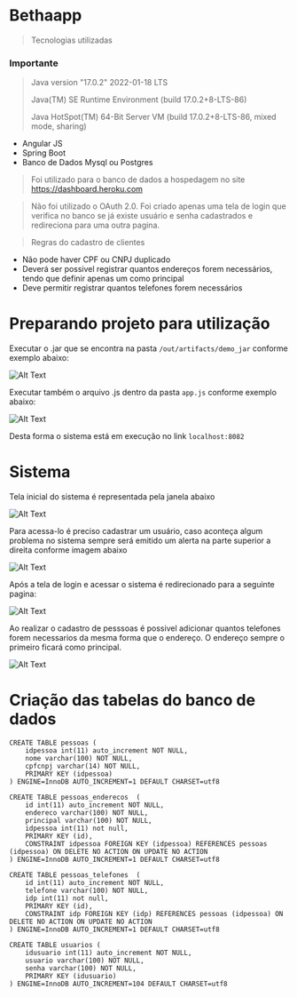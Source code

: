 # Bethaapp
> Tecnologias utilizadas

### Importante
> Java version "17.0.2" 2022-01-18 LTS
> 
> Java(TM) SE Runtime Environment (build 17.0.2+8-LTS-86)
> 
> Java HotSpot(TM) 64-Bit Server VM (build 17.0.2+8-LTS-86, mixed mode, sharing)

* Angular JS
* Spring Boot
* Banco de Dados Mysql ou Postgres

> Foi utilizado para o banco de dados a hospedagem no site https://dashboard.heroku.com

> Não foi utilizado o OAuth 2.0. Foi criado apenas uma tela de login que verifica no banco se já existe usuário e senha cadastrados e redireciona para uma outra pagina.

> Regras do cadastro de clientes
* Não pode haver CPF ou CNPJ duplicado
* Deverá ser possivel registrar quantos endereços forem necessários, tendo que definir apenas um como principal
* Deve permitir registrar quantos telefones forem necessários

# Preparando projeto para utilização
Executar o .jar que se encontra na pasta ```/out/artifacts/demo_jar``` conforme exemplo abaixo:

![Alt Text](https://user-images.githubusercontent.com/22826432/154704963-e62d3a15-7580-4c28-b141-e27551e2455b.png)

Executar também o arquivo .js dentro da pasta ```app.js``` conforme exemplo abaixo:

![Alt Text](https://user-images.githubusercontent.com/22826432/154592763-3420b7f1-5d30-4248-82c0-b0b8923a2d11.png)


Desta forma o sistema está em execução no link ```localhost:8082```



# Sistema

Tela inicial do sistema é representada pela janela abaixo

![Alt Text](https://user-images.githubusercontent.com/22826432/154593050-387cf2c8-ad03-48a3-b5bd-fc736310b851.png)

Para acessa-lo é preciso cadastrar um usuário, caso aconteça algum problema no sistema sempre será emitido um alerta na parte superior a direita conforme imagem abaixo

![Alt Text](https://user-images.githubusercontent.com/22826432/154593133-631d7ee9-1be3-44be-a4a5-5442480550c8.png)

Após a tela de login e acessar o sistema é redirecionado para a seguinte pagina:

![Alt Text](https://user-images.githubusercontent.com/22826432/154593369-c47c48ca-ed6d-4ca2-8426-74a4b51d87da.png)

Ao realizar o cadastro de pesssoas é possivel adicionar quantos telefones forem necessarios da mesma forma que o endereço. O endereço sempre o primeiro ficará como principal.

![Alt Text](https://user-images.githubusercontent.com/22826432/154593452-7e37e1e1-5a9c-481c-981b-428cb4ae8c38.png)




# Criação das tabelas do banco de dados

```
CREATE TABLE pessoas (
  	idpessoa int(11) auto_increment NOT NULL,
	nome varchar(100) NOT NULL,
	cpfcnpj varchar(14) NOT NULL,
	PRIMARY KEY (idpessoa)
) ENGINE=InnoDB AUTO_INCREMENT=1 DEFAULT CHARSET=utf8

CREATE TABLE pessoas_enderecos  (
    id int(11) auto_increment NOT NULL,
	endereco varchar(100) NOT NULL,
	principal varchar(100) NOT NULL,
	idpessoa int(11) not null,
	PRIMARY KEY (id),
	CONSTRAINT idpessoa FOREIGN KEY (idpessoa) REFERENCES pessoas (idpessoa) ON DELETE NO ACTION ON UPDATE NO ACTION
) ENGINE=InnoDB AUTO_INCREMENT=1 DEFAULT CHARSET=utf8

CREATE TABLE pessoas_telefones  (
    id int(11) auto_increment NOT NULL,
	telefone varchar(100) NOT NULL,
	idp int(11) not null,
	PRIMARY KEY (id),
	CONSTRAINT idp FOREIGN KEY (idp) REFERENCES pessoas (idpessoa) ON DELETE NO ACTION ON UPDATE NO ACTION
) ENGINE=InnoDB AUTO_INCREMENT=1 DEFAULT CHARSET=utf8

CREATE TABLE usuarios (
    idusuario int(11) auto_increment NOT NULL,
	usuario varchar(100) NOT NULL,
	senha varchar(100) NOT NULL,
	PRIMARY KEY (idusuario)
) ENGINE=InnoDB AUTO_INCREMENT=104 DEFAULT CHARSET=utf8
```
